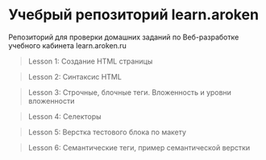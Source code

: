 # Учебрый репозиторий learn.aroken

Репозиторий для проверки домашних заданий по Веб-разработке учебного кабинета learn.aroken.ru

> Lesson 1:
> Создание HTML страницы

> Lesson 2:
> Синтаксис HTML

> Lesson 3:
> Строчные, блочные теги. Вложенность и уровни вложенности

> Lesson 4:
> Селекторы

> Lesson 5:
> Верстка тестового блока по макету

> Lesson 6:
> Семантические теги, пример семантической верстки
